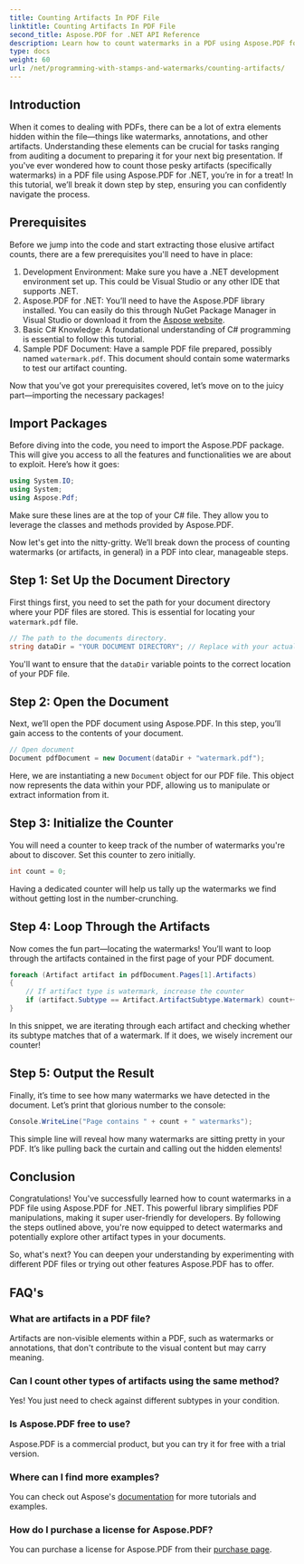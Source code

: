 ```yaml
---
title: Counting Artifacts In PDF File
linktitle: Counting Artifacts In PDF File
second_title: Aspose.PDF for .NET API Reference
description: Learn how to count watermarks in a PDF using Aspose.PDF for .NET. Step-by-step guide for beginners with no prior experience required.
type: docs
weight: 60
url: /net/programming-with-stamps-and-watermarks/counting-artifacts/
---
```

## Introduction

When it comes to dealing with PDFs, there can be a lot of extra elements hidden within the file—things like watermarks, annotations, and other artifacts. Understanding these elements can be crucial for tasks ranging from auditing a document to preparing it for your next big presentation. If you've ever wondered how to count those pesky artifacts (specifically watermarks) in a PDF file using Aspose.PDF for .NET, you’re in for a treat! In this tutorial, we’ll break it down step by step, ensuring you can confidently navigate the process. 

## Prerequisites

Before we jump into the code and start extracting those elusive artifact counts, there are a few prerequisites you'll need to have in place:

1. Development Environment: Make sure you have a .NET development environment set up. This could be Visual Studio or any other IDE that supports .NET.
2. Aspose.PDF for .NET: You’ll need to have the Aspose.PDF library installed. You can easily do this through NuGet Package Manager in Visual Studio or download it from the [Aspose website](https://releases.aspose.com/pdf/net/).
3. Basic C# Knowledge: A foundational understanding of C# programming is essential to follow this tutorial.
4. Sample PDF Document: Have a sample PDF file prepared, possibly named `watermark.pdf`. This document should contain some watermarks to test our artifact counting.

Now that you’ve got your prerequisites covered, let’s move on to the juicy part—importing the necessary packages!

## Import Packages

Before diving into the code, you need to import the Aspose.PDF package. This will give you access to all the features and functionalities we are about to exploit. Here’s how it goes:

```csharp
using System.IO;
using System;
using Aspose.Pdf;
```

Make sure these lines are at the top of your C# file. They allow you to leverage the classes and methods provided by Aspose.PDF. 

Now let's get into the nitty-gritty. We’ll break down the process of counting watermarks (or artifacts, in general) in a PDF into clear, manageable steps.

## Step 1: Set Up the Document Directory

First things first, you need to set the path for your document directory where your PDF files are stored. This is essential for locating your `watermark.pdf` file.

```csharp
// The path to the documents directory.
string dataDir = "YOUR DOCUMENT DIRECTORY"; // Replace with your actual path
```

You'll want to ensure that the `dataDir` variable points to the correct location of your PDF file. 

## Step 2: Open the Document

Next, we’ll open the PDF document using Aspose.PDF. In this step, you’ll gain access to the contents of your document.

```csharp
// Open document
Document pdfDocument = new Document(dataDir + "watermark.pdf");
```

Here, we are instantiating a new `Document` object for our PDF file. This object now represents the data within your PDF, allowing us to manipulate or extract information from it.

## Step 3: Initialize the Counter

You will need a counter to keep track of the number of watermarks you're about to discover. Set this counter to zero initially.

```csharp
int count = 0;
```

Having a dedicated counter will help us tally up the watermarks we find without getting lost in the number-crunching.

## Step 4: Loop Through the Artifacts

Now comes the fun part—locating the watermarks! You’ll want to loop through the artifacts contained in the first page of your PDF document.

```csharp
foreach (Artifact artifact in pdfDocument.Pages[1].Artifacts)
{
    // If artifact type is watermark, increase the counter
    if (artifact.Subtype == Artifact.ArtifactSubtype.Watermark) count++;
}
```

In this snippet, we are iterating through each artifact and checking whether its subtype matches that of a watermark. If it does, we wisely increment our counter!

## Step 5: Output the Result

Finally, it’s time to see how many watermarks we have detected in the document. Let’s print that glorious number to the console:

```csharp
Console.WriteLine("Page contains " + count + " watermarks");
```

This simple line will reveal how many watermarks are sitting pretty in your PDF. It’s like pulling back the curtain and calling out the hidden elements!

## Conclusion 

Congratulations! You've successfully learned how to count watermarks in a PDF file using Aspose.PDF for .NET. This powerful library simplifies PDF manipulations, making it super user-friendly for developers. By following the steps outlined above, you're now equipped to detect watermarks and potentially explore other artifact types in your documents.

So, what's next? You can deepen your understanding by experimenting with different PDF files or trying out other features Aspose.PDF has to offer. 

## FAQ's

### What are artifacts in a PDF file?  
Artifacts are non-visible elements within a PDF, such as watermarks or annotations, that don't contribute to the visual content but may carry meaning.

### Can I count other types of artifacts using the same method?  
Yes! You just need to check against different subtypes in your condition.

### Is Aspose.PDF free to use?  
Aspose.PDF is a commercial product, but you can try it for free with a trial version. 

### Where can I find more examples?  
You can check out Aspose's [documentation](https://reference.aspose.com/pdf/net/) for more tutorials and examples.

### How do I purchase a license for Aspose.PDF?  
You can purchase a license for Aspose.PDF from their [purchase page](https://purchase.aspose.com/buy).
